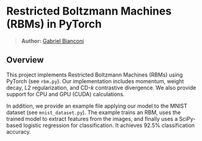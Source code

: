 # Restricted Boltzmann Machines (RBMs) in PyTorch

> **Author:** [Gabriel Bianconi](http://www.gabrielbianconi.com/)

## Overview

This project implements Restricted Boltzmann Machines (RBMs) using PyTorch (see `rbm.py`). Our implementation includes momentum, weight decay, L2 regularization, and CD-*k* contrastive divergence. We also provide support for CPU and GPU (CUDA) calculations.

In addition, we provide an example file applying our model to the MNIST dataset (see `mnist_dataset.py`). The example trains an RBM, uses the trained model to extract features from the images, and finally uses a SciPy-based logistic regression for classification. It achieves 92.5% classification accuracy.
